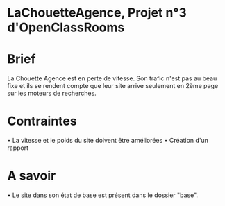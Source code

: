 # LaChouetteAgence, Projet n°3 d'OpenClassRooms

# Brief
La Chouette Agence est en perte de vitesse. Son trafic n'est pas au beau fixe et ils se rendent compte que leur site arrive seulement en 2ème page sur les moteurs de recherches.

# Contraintes
 • La vitesse et le poids du site doivent être améliorées
 • Création d'un rapport
 
# A savoir
 • Le site dans son état de base est présent dans le dossier "base".

